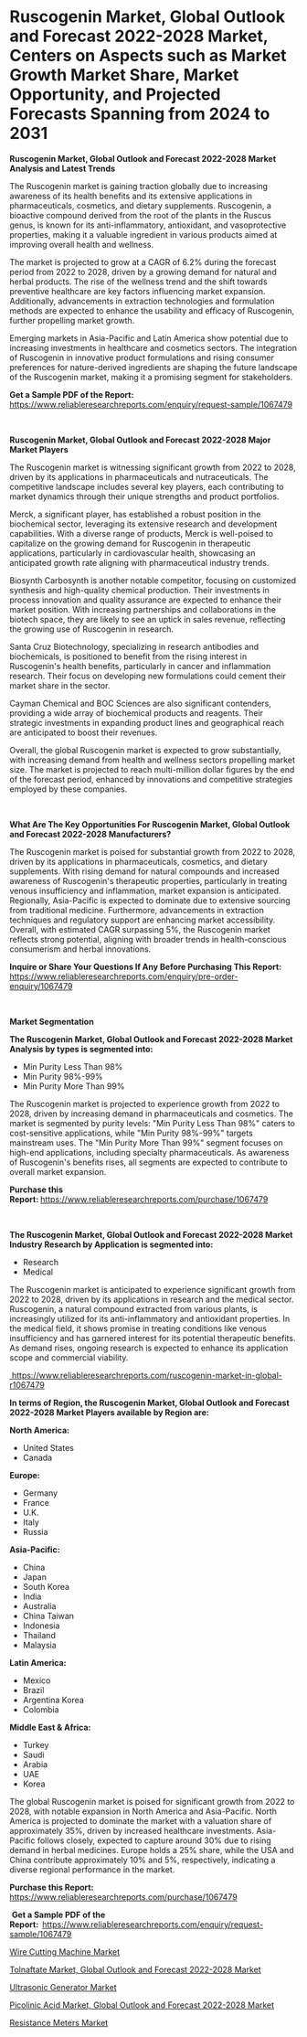 <p><h1>Ruscogenin Market, Global Outlook and Forecast 2022-2028 Market, Centers on Aspects such as Market Growth Market Share, Market Opportunity, and Projected Forecasts Spanning from 2024 to 2031</h1></p><p><strong>Ruscogenin Market, Global Outlook and Forecast 2022-2028 Market Analysis and Latest Trends</strong></p>
<p><p>The Ruscogenin market is gaining traction globally due to increasing awareness of its health benefits and its extensive applications in pharmaceuticals, cosmetics, and dietary supplements. Ruscogenin, a bioactive compound derived from the root of the plants in the Ruscus genus, is known for its anti-inflammatory, antioxidant, and vasoprotective properties, making it a valuable ingredient in various products aimed at improving overall health and wellness.</p><p>The market is projected to grow at a CAGR of 6.2% during the forecast period from 2022 to 2028, driven by a growing demand for natural and herbal products. The rise of the wellness trend and the shift towards preventive healthcare are key factors influencing market expansion. Additionally, advancements in extraction technologies and formulation methods are expected to enhance the usability and efficacy of Ruscogenin, further propelling market growth.</p><p>Emerging markets in Asia-Pacific and Latin America show potential due to increasing investments in healthcare and cosmetics sectors. The integration of Ruscogenin in innovative product formulations and rising consumer preferences for nature-derived ingredients are shaping the future landscape of the Ruscogenin market, making it a promising segment for stakeholders.</p></p>
<p><strong>Get a Sample PDF of the Report:&nbsp;</strong> <a href="https://www.reliableresearchreports.com/enquiry/request-sample/1067479?utm_campaign=40&utm_medium=2&utm_source=Github&utm_content=ia&utm_term=17112024&utm_id=ruscogenin-market-global-outlook-and-forecast-2022-2028">https://www.reliableresearchreports.com/enquiry/request-sample/1067479</a></p>
<p>&nbsp;</p>
<p><strong>Ruscogenin Market, Global Outlook and Forecast 2022-2028 Major Market Players</strong></p>
<p><p>The Ruscogenin market is witnessing significant growth from 2022 to 2028, driven by its applications in pharmaceuticals and nutraceuticals. The competitive landscape includes several key players, each contributing to market dynamics through their unique strengths and product portfolios.</p><p>Merck, a significant player, has established a robust position in the biochemical sector, leveraging its extensive research and development capabilities. With a diverse range of products, Merck is well-poised to capitalize on the growing demand for Ruscogenin in therapeutic applications, particularly in cardiovascular health, showcasing an anticipated growth rate aligning with pharmaceutical industry trends.</p><p>Biosynth Carbosynth is another notable competitor, focusing on customized synthesis and high-quality chemical production. Their investments in process innovation and quality assurance are expected to enhance their market position. With increasing partnerships and collaborations in the biotech space, they are likely to see an uptick in sales revenue, reflecting the growing use of Ruscogenin in research.</p><p>Santa Cruz Biotechnology, specializing in research antibodies and biochemicals, is positioned to benefit from the rising interest in Ruscogenin's health benefits, particularly in cancer and inflammation research. Their focus on developing new formulations could cement their market share in the sector.</p><p>Cayman Chemical and BOC Sciences are also significant contenders, providing a wide array of biochemical products and reagents. Their strategic investments in expanding product lines and geographical reach are anticipated to boost their revenues.</p><p>Overall, the global Ruscogenin market is expected to grow substantially, with increasing demand from health and wellness sectors propelling market size. The market is projected to reach multi-million dollar figures by the end of the forecast period, enhanced by innovations and competitive strategies employed by these companies.</p></p>
<p>&nbsp;</p>
<p><strong>What Are The Key Opportunities For Ruscogenin Market, Global Outlook and Forecast 2022-2028 Manufacturers?</strong></p>
<p><p>The Ruscogenin market is poised for substantial growth from 2022 to 2028, driven by its applications in pharmaceuticals, cosmetics, and dietary supplements. With rising demand for natural compounds and increased awareness of Ruscogenin's therapeutic properties, particularly in treating venous insufficiency and inflammation, market expansion is anticipated. Regionally, Asia-Pacific is expected to dominate due to extensive sourcing from traditional medicine. Furthermore, advancements in extraction techniques and regulatory support are enhancing market accessibility. Overall, with estimated CAGR surpassing 5%, the Ruscogenin market reflects strong potential, aligning with broader trends in health-conscious consumerism and herbal innovations.</p></p>
<p><strong>Inquire or Share Your Questions If Any Before Purchasing This Report:</strong> <a href="https://www.reliableresearchreports.com/enquiry/pre-order-enquiry/1067479?utm_campaign=40&utm_medium=2&utm_source=Github&utm_content=ia&utm_term=17112024&utm_id=ruscogenin-market-global-outlook-and-forecast-2022-2028">https://www.reliableresearchreports.com/enquiry/pre-order-enquiry/1067479</a></p>
<p>&nbsp;</p>
<p><strong>Market Segmentation</strong></p>
<p><strong>The Ruscogenin Market, Global Outlook and Forecast 2022-2028 Market Analysis by types is segmented into:</strong></p>
<p><ul><li>Min Purity Less Than 98%</li><li>Min Purity 98%-99%</li><li>Min Purity More Than 99%</li></ul></p>
<p><p>The Ruscogenin market is projected to experience growth from 2022 to 2028, driven by increasing demand in pharmaceuticals and cosmetics. The market is segmented by purity levels: "Min Purity Less Than 98%" caters to cost-sensitive applications, while "Min Purity 98%-99%" targets mainstream uses. The "Min Purity More Than 99%" segment focuses on high-end applications, including specialty pharmaceuticals. As awareness of Ruscogenin's benefits rises, all segments are expected to contribute to overall market expansion.</p></p>
<p><strong>Purchase this Report:&nbsp;</strong><a href="https://www.reliableresearchreports.com/purchase/1067479?utm_campaign=40&utm_medium=2&utm_source=Github&utm_content=ia&utm_term=17112024&utm_id=ruscogenin-market-global-outlook-and-forecast-2022-2028">https://www.reliableresearchreports.com/purchase/1067479</a></p>
<p>&nbsp;</p>
<p><strong>The Ruscogenin Market, Global Outlook and Forecast 2022-2028 Market Industry Research by Application is segmented into:</strong></p>
<p><ul><li>Research</li><li>Medical</li></ul></p>
<p><p>The Ruscogenin market is anticipated to experience significant growth from 2022 to 2028, driven by its applications in research and the medical sector. Ruscogenin, a natural compound extracted from various plants, is increasingly utilized for its anti-inflammatory and antioxidant properties. In the medical field, it shows promise in treating conditions like venous insufficiency and has garnered interest for its potential therapeutic benefits. As demand rises, ongoing research is expected to enhance its application scope and commercial viability.</p></p>
<p><a href="https://www.reliableresearchreports.com/ruscogenin-market-in-global-r1067479?utm_campaign=40&utm_medium=2&utm_source=Github&utm_content=ia&utm_term=17112024&utm_id=ruscogenin-market-global-outlook-and-forecast-2022-2028">&nbsp;https://www.reliableresearchreports.com/ruscogenin-market-in-global-r1067479</a></p>
<p><strong>In terms of Region, the Ruscogenin Market, Global Outlook and Forecast 2022-2028 Market Players available by Region are:</strong></p>
<p>
    <p> <strong> North America: </strong>
        <ul>
            <li>United States</li>
            <li>Canada</li>
        </ul>
        </p> 
    <p> <strong> Europe: </strong>
        <ul>
            <li>Germany</li>
            <li>France</li>
            <li>U.K.</li>
            <li>Italy</li>
            <li>Russia</li>
        </ul>
        </p> 
    <p> <strong> Asia-Pacific: </strong>
        <ul>
            <li>China</li>
            <li>Japan</li>
            <li>South Korea</li>
            <li>India</li>
            <li>Australia</li>
            <li>China Taiwan</li>
            <li>Indonesia</li>
            <li>Thailand</li>
            <li>Malaysia</li>
        </ul>
        </p> 
    <p> <strong> Latin America: </strong>
        <ul>
            <li>Mexico</li>
            <li>Brazil</li>
            <li>Argentina Korea</li>
            <li>Colombia</li>
        </ul>
        </p> 
    <p> <strong> Middle East & Africa: </strong>
        <ul>
            <li>Turkey</li>
            <li>Saudi</li>
            <li>Arabia</li>
            <li>UAE</li>
            <li>Korea</li>
        </ul>
    </p>
    </p>
<p><p>The global Ruscogenin market is poised for significant growth from 2022 to 2028, with notable expansion in North America and Asia-Pacific. North America is projected to dominate the market with a valuation share of approximately 35%, driven by increased healthcare investments. Asia-Pacific follows closely, expected to capture around 30% due to rising demand in herbal medicines. Europe holds a 25% share, while the USA and China contribute approximately 10% and 5%, respectively, indicating a diverse regional performance in the market.</p></p>
<p><strong>Purchase this Report: </strong><a href="https://www.reliableresearchreports.com/purchase/1067479?utm_campaign=40&utm_medium=2&utm_source=Github&utm_content=ia&utm_term=17112024&utm_id=ruscogenin-market-global-outlook-and-forecast-2022-2028">https://www.reliableresearchreports.com/purchase/1067479</a></p>
<p>&nbsp;<strong>Get a Sample PDF of the Report:&nbsp;&nbsp;</strong><a href="https://www.reliableresearchreports.com/enquiry/request-sample/1067479?utm_campaign=40&utm_medium=2&utm_source=Github&utm_content=ia&utm_term=17112024&utm_id=ruscogenin-market-global-outlook-and-forecast-2022-2028">https://www.reliableresearchreports.com/enquiry/request-sample/1067479</a></p>
<p><strong></strong></p>
<p><p><a href="https://www.linkedin.com/pulse/unlocking-growth-potential-strategic-analysis-wire-cutting-xifue?utm_campaign=40&utm_medium=2&utm_source=Github&utm_content=ia&utm_term=17112024&utm_id=ruscogenin-market-global-outlook-and-forecast-2022-2028">Wire Cutting Machine Market</a></p><p><a href="https://github.com/abbislposival/Market-Research-Report-List-1/blob/main/tolnaftate-market-global-outlook-and-forecast-2022-2028-market.md?utm_campaign=40&utm_medium=2&utm_source=Github&utm_content=ia&utm_term=17112024&utm_id=ruscogenin-market-global-outlook-and-forecast-2022-2028">Tolnaftate Market, Global Outlook and Forecast 2022-2028 Market</a></p><p><a href="https://www.linkedin.com/pulse/ultrasonic-generator-market-industry-trends-forecast-period-dccze?utm_campaign=40&utm_medium=2&utm_source=Github&utm_content=ia&utm_term=17112024&utm_id=ruscogenin-market-global-outlook-and-forecast-2022-2028">Ultrasonic Generator Market</a></p><p><a href="https://github.com/DixieGrimes/Market-Research-Report-List-1/blob/main/picolinic-acid-market-global-outlook-and-forecast-2022-2028-market.md?utm_campaign=40&utm_medium=2&utm_source=Github&utm_content=ia&utm_term=17112024&utm_id=ruscogenin-market-global-outlook-and-forecast-2022-2028">Picolinic Acid Market, Global Outlook and Forecast 2022-2028 Market</a></p><p><a href="https://issuu.com/reportprime-2/docs/resistance-meters-market-size-2030._8334778bf57fbf?utm_campaign=40&utm_medium=2&utm_source=Github&utm_content=ia&utm_term=17112024&utm_id=ruscogenin-market-global-outlook-and-forecast-2022-2028">Resistance Meters Market</a></p></p>